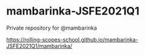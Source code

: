 # mambarinka-JSFE2021Q1
Private repository for @mambarinka

https://rolling-scopes-school.github.io/mambarinka-JSFE2021Q1/mambarinka/
